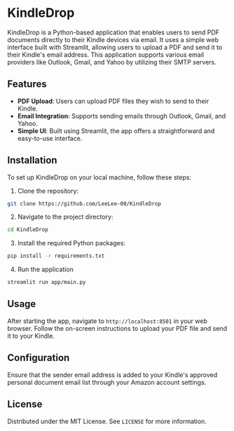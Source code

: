 # KindleDrop

KindleDrop is a Python-based application that enables users to send PDF documents directly to their Kindle devices via email. It uses a simple web interface built with Streamlit, allowing users to upload a PDF and send it to their Kindle's email address. This application supports various email providers like Outlook, Gmail, and Yahoo by utilizing their SMTP servers.

## Features

- **PDF Upload**: Users can upload PDF files they wish to send to their Kindle.
- **Email Integration**: Supports sending emails through Outlook, Gmail, and Yahoo.
- **Simple UI**: Built using Streamlit, the app offers a straightforward and easy-to-use interface.

## Installation

To set up KindleDrop on your local machine, follow these steps:

1. Clone the repository:
```bash
git clone https://github.com/LeeLee-00/KindleDrop
```

2. Navigate to the project directory:
```bash
cd KindleDrop
```

3. Install the required Python packages:
```bash
pip install -r requirements.txt
```

4. Run the application
```bash
streamlit run app/main.py
```

## Usage

After starting the app, navigate to `http://localhost:8501` in your web browser. Follow the on-screen instructions to upload your PDF file and send it to your Kindle.

## Configuration

Ensure that the sender email address is added to your Kindle's approved personal document email list through your Amazon account settings.


## License

Distributed under the MIT License. See `LICENSE` for more information.
